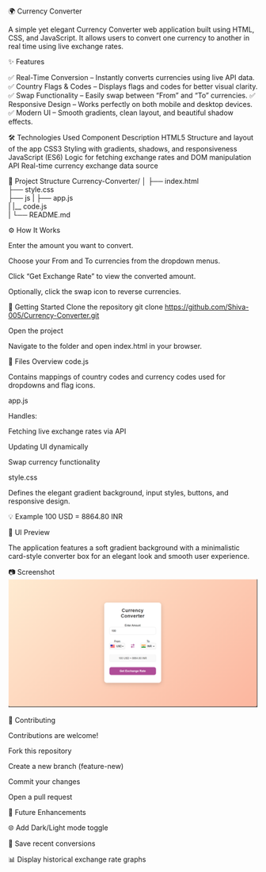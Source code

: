 🌍 Currency Converter

A simple yet elegant Currency Converter web application built using HTML, CSS, and JavaScript.
It allows users to convert one currency to another in real time using live exchange rates.

✨ Features

✅ Real-Time Conversion – Instantly converts currencies using live API data.
✅ Country Flags & Codes – Displays flags and codes for better visual clarity.
✅ Swap Functionality – Easily swap between “From” and “To” currencies.
✅ Responsive Design – Works perfectly on both mobile and desktop devices.
✅ Modern UI – Smooth gradients, clean layout, and beautiful shadow effects.

🛠️ Technologies Used
Component	                Description
HTML5	                 Structure and layout of the app
CSS3	                 Styling with gradients, shadows, and responsiveness
JavaScript (ES6)	     Logic for fetching exchange rates and DOM manipulation API	Real-time currency exchange data source


📁 Project Structure
Currency-Converter/
│
├── index.html          
├── style.css          
├── js 
|   ├── app.js             
|   |__ code.js              
|
└── README.md          

⚙️ How It Works

Enter the amount you want to convert.

Choose your From and To currencies from the dropdown menus.

Click “Get Exchange Rate” to view the converted amount.

Optionally, click the swap icon to reverse currencies.

🚀 Getting Started
Clone the repository
git clone https://github.com/Shiva-005/Currency-Converter.git

Open the project

Navigate to the folder and open index.html in your browser.

🧩 Files Overview
code.js

Contains mappings of country codes and currency codes used for dropdowns and flag icons.

app.js

Handles:

Fetching live exchange rates via API

Updating UI dynamically

Swap currency functionality

style.css

Defines the elegant gradient background, input styles, buttons, and responsive design.

💡 Example
100 USD = 8864.80 INR

🎨 UI Preview

The application features a soft gradient background with a minimalistic card-style converter box for an elegant look and smooth user experience.

📷 Screenshot
![App Screenshot](images/screenshot.png)

🤝 Contributing

Contributions are welcome!

Fork this repository

Create a new branch (feature-new)

Commit your changes

Open a pull request

🧠 Future Enhancements

🌐 Add Dark/Light mode toggle

💾 Save recent conversions

📊 Display historical exchange rate graphs
